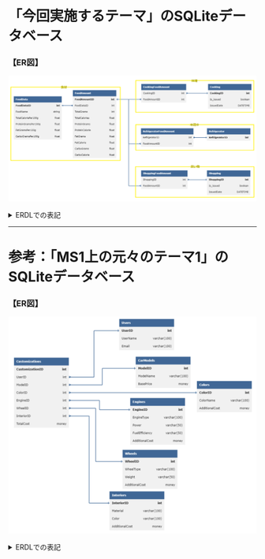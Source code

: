 # 「今回実施するテーマ」のSQLiteデータベース

### 【ER図】

![ER図](../pic/SQLiteDB：今回実施するテーマ.png)

<details>
<summary>ERDLでの表記</summary>

https://databasediagram.com/app

```sql
/*************【食材】*************/
FoodData
-
FoodDataID int PK
FoodName string
TotalCaloriePer100g float
ProteinGramsPer100g float
FatGramsPer100g float
CarboGramsPer100g float

FoodAmount
-
FoodAmountID int PK
FoodDataID int FK > FoodData.FoodDataID 
TotalGrams int
TotalCalories float
ProteinGrams float
ProteinCalorie float
FatGrams float
FatCalorie float
CarboGrams float
CarboCalorie float

/*************【料理】*************/
Cooking
-
CookingID int PK
Is_issued boolean
IssuedDate DATETIME

CookingFoodAmount
-
CookingID int FK > Cooking.CookingID
FoodAmountID int FK > FoodAmount.FoodAmountID 

/*************【冷蔵庫】*************/
Refrigerator
-
RefrigeratorID int PK

RefrigeratorFoodAmount
-
RefrigeratorID int FK > Refrigerator.RefrigeratorID 
FoodAmountID int FK > FoodAmount.FoodAmountID 

/*************【買い物】*************/
Shopping
-
ShoppingID int PK
Is_issued boolean
IssuedDate DATETIME

ShoppingFoodAmount
-
ShoppingID int FK > Shopping.ShoppingID 
FoodAmountID int FK > FoodAmount.FoodAmountID 
```

</details>

---

# 参考：「MS1上の元々のテーマ1」のSQLiteデータベース

### 【ER図】

![ER図](../pic/SQLiteDB：MS1上の元々のテーマ1.png)

<details>
<summary>ERDLでの表記</summary>

https://databasediagram.com/app

```sql
CarModels
-
ModelID int PK
ModelName varchar(100)
BasePrice money NOT NULL

Colors
-
ColorID int PK
ColorName varchar(100)
AdditionalCost money NOT NULL

Engines
-
EngineID int PK
EngineType varchar(100)
Power varchar(50)
FuelEfficiency varchar(50)
AdditionalCost money NOT NULL

Wheels
-
WheelID int PK
WheelType varchar(100)
Weight varchar(50)
AdditionalCost money NOT NULL

Interiors
-
InteriorID int PK
Material varchar(100)
Color varchar(100)
AdditionalCost money NOT NULL

Customizations
-
CustomizationID int PK
UserID int FK > Users.UserID
ModelID int FK > CarModels.ModelID
ColorID int FK > Colors.ColorID
EngineID int FK > Engines.EngineID
WheelID int FK > Wheels.WheelID
InteriorID int FK > Interiors.InteriorID
TotalCost money NOT NULL

Users
-
UserID int PK
UserName varchar(100)
Email varchar(100)
```

</details>